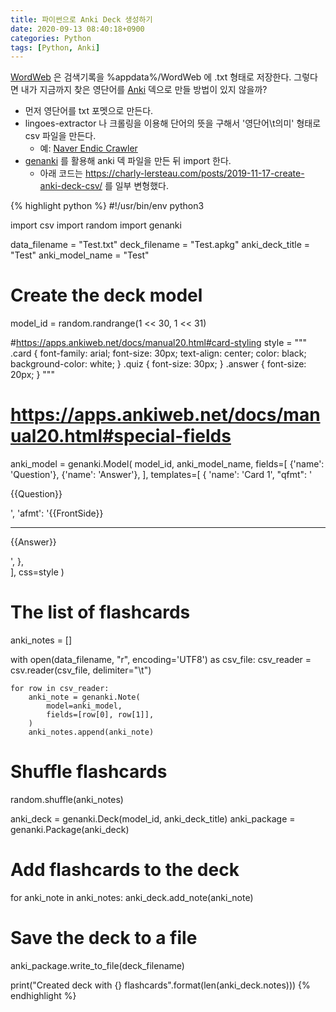 ```yaml
---
title: 파이썬으로 Anki Deck 생성하기
date: 2020-09-13 08:40:18+0900
categories: Python
tags: [Python, Anki]
---
```

[WordWeb](https://wordweb.info/) 은 검색기록을 %appdata%/WordWeb 에 .txt 형태로 저장한다. 그렇다면 내가 지금까지 찾은 영단어를 [Anki](https://apps.ankiweb.net/) 덱으로 만들 방법이 있지 않을까?  
- 먼저 영단어를 txt 포멧으로 만든다.
- lingoes-extractor 나 크롤링을 이용해 단어의 뜻을 구해서 '영단어\t의미' 형태로 csv 파일을 만든다.
  - 예: [Naver Endic Crawler](https://github.com/hoonhoons/naver_endic_crawler)
- [genanki](https://github.com/kerrickstaley/genanki) 를 활용해 anki 덱 파일을 만든 뒤 import 한다.
  - 아래 코드는 <https://charly-lersteau.com/posts/2019-11-17-create-anki-deck-csv/> 를 일부 변형했다.  

{% highlight python %}
#!/usr/bin/env python3

import csv
import random
import genanki

data_filename = "Test.txt"
deck_filename = "Test.apkg"
anki_deck_title = "Test"
anki_model_name = "Test"

# Create the deck model
model_id = random.randrange(1 << 30, 1 << 31)

#https://apps.ankiweb.net/docs/manual20.html#card-styling
style = """
.card {
 font-family: arial;
 font-size: 30px;
 text-align: center;
 color: black;
 background-color: white;
}
.quiz {
 font-size: 30px;
}
.answer {
 font-size: 20px;
}
"""
# https://apps.ankiweb.net/docs/manual20.html#special-fields
anki_model = genanki.Model(
    model_id,
    anki_model_name,
    fields=[
        {'name': 'Question'},
        {'name': 'Answer'},
    ],
    templates=[
        {
            'name': 'Card 1',
            "qfmt": '<p class="quiz">{{Question}}</p>',
            'afmt': '{{FrontSide}}<hr id="answer"><p class="answer">{{Answer}}</p>',
        },      
    ],
    css=style
)

# The list of flashcards
anki_notes = []

with open(data_filename, "r", encoding='UTF8') as csv_file:
    csv_reader = csv.reader(csv_file, delimiter="\t")

    for row in csv_reader:
        anki_note = genanki.Note(
            model=anki_model,
            fields=[row[0], row[1]],
        )
        anki_notes.append(anki_note)

# Shuffle flashcards
random.shuffle(anki_notes)

anki_deck = genanki.Deck(model_id, anki_deck_title)
anki_package = genanki.Package(anki_deck)

# Add flashcards to the deck
for anki_note in anki_notes:
    anki_deck.add_note(anki_note)

# Save the deck to a file
anki_package.write_to_file(deck_filename)

print("Created deck with {} flashcards".format(len(anki_deck.notes)))
{% endhighlight %}